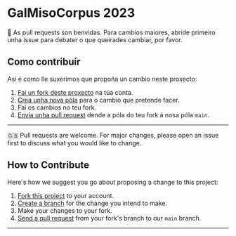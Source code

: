 # GalMisoCorpus 2023

🐙 As pull requests son benvidas. Para cambios maiores, abride primeiro unha issue para debater o que queirades cambiar, por favor.

## Como contribuír

Así é como lle suxerimos que propoña un cambio neste proxecto:

1. [Fai un fork deste proxecto][fork] na túa conta.
2. [Crea unha nova póla][branch] para o cambio que pretende facer.
3. Fai os cambios no teu fork.
4. [Envía unha pull request][pr] dende a póla do teu fork á nosa póla `main`.

---

🇬🇧 Pull requests are welcome. For major changes, please open an issue first to discuss what you would like to change.

## How to Contribute

Here's how we suggest you go about proposing a change to this project:

1. [Fork this project][fork] to your account.
2. [Create a branch][branch] for the change you intend to make.
3. Make your changes to your fork.
4. [Send a pull request][pr] from your fork's branch to our `main` branch.

---

[fork]: https://help.github.com/articles/fork-a-repo/
[branch]: https://help.github.com/articles/creating-and-deleting-branches-within-your-repository
[pr]: https://help.github.com/articles/using-pull-requests/
